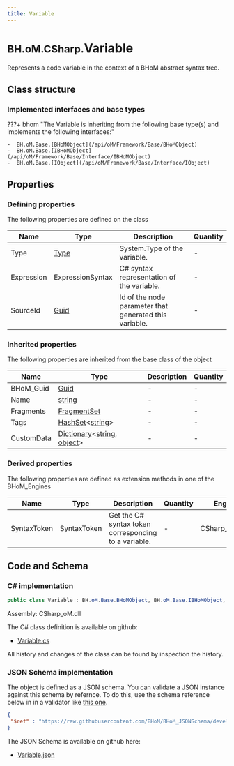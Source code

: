 ```yaml
---
title: Variable
---
```


# <small>BH.oM.CSharp.</small>**Variable**

Represents a code variable in the context of a BHoM abstract syntax tree.

## Class structure

### Implemented interfaces and base types

???+ bhom "The Variable is inheriting from the following base type(s) and implements the following interfaces:"

    -  BH.oM.Base.[BHoMObject](/api/oM/Framework/Base/BHoMObject)
    -  BH.oM.Base.[IBHoMObject](/api/oM/Framework/Base/Interface/IBHoMObject)
    -  BH.oM.Base.[IObject](/api/oM/Framework/Base/Interface/IObject)


## Properties



### Defining properties

The following properties are defined on the class

| Name             | Type             | Description      | Quantity         |
|------------------|------------------|------------------|------------------|
| Type | [Type](https://learn.microsoft.com/en-us/dotnet/api/System.Type?view=netstandard-2.0) | System.Type of the variable. | - |
| Expression | ExpressionSyntax | C# syntax representation of the variable. | - |
| SourceId | [Guid](https://learn.microsoft.com/en-us/dotnet/api/System.Guid?view=netstandard-2.0) | Id of the node parameter that generated this variable. | - |


### Inherited properties
The following properties are inherited from the base class of the object

| Name             | Type             | Description      | Quantity         |
|------------------|------------------|------------------|------------------|
| BHoM_Guid | [Guid](https://learn.microsoft.com/en-us/dotnet/api/System.Guid?view=netstandard-2.0) | - | - |
| Name | [string](https://learn.microsoft.com/en-us/dotnet/api/System.String?view=netstandard-2.0) | - | - |
| Fragments | [FragmentSet](/api/oM/Framework/Base/FragmentSet) | - | - |
| Tags | [HashSet](https://learn.microsoft.com/en-us/dotnet/api/System.Collections.Generic.HashSet-1?view=netstandard-2.0)&lt;[string](https://learn.microsoft.com/en-us/dotnet/api/System.String?view=netstandard-2.0)&gt; | - | - |
| CustomData | [Dictionary](https://learn.microsoft.com/en-us/dotnet/api/System.Collections.Generic.Dictionary-2?view=netstandard-2.0)&lt;[string](https://learn.microsoft.com/en-us/dotnet/api/System.String?view=netstandard-2.0), [object](https://learn.microsoft.com/en-us/dotnet/api/System.Object?view=netstandard-2.0)&gt; | - | - |


### Derived properties

The following properties are defined as extension methods in one of the BHoM_Engines

| Name             | Type             | Description      | Quantity         | Engine           |
|------------------|------------------|------------------|------------------|------------------|
| SyntaxToken | SyntaxToken | Get the C# syntax token corresponding to a variable. | - | CSharp_Engine |


## Code and Schema

### C# implementation

``` C# title="C#"
public class Variable : BH.oM.Base.BHoMObject, BH.oM.Base.IBHoMObject, BH.oM.Base.IObject
```

Assembly: CSharp_oM.dll

The C# class definition is available on github:

- [Variable.cs](https://github.com/BHoM/CSharp_Toolkit/blob/develop/CSharp_oM/Others\Variable.cs)

All history and changes of the class can be found by inspection the history.
### JSON Schema implementation

The object is defined as a JSON schema. You can validate a JSON instance against this schema by refernce. To do this, use the schema reference below in in a validator like [this one](https://www.jsonschemavalidator.net/).

``` json title="JSON Schema"
{
 "$ref" : "https://raw.githubusercontent.com/BHoM/BHoM_JSONSchema/develop/CSharp_oM/Variable.json"
}
```

The JSON Schema is available on github here:

- [Variable.json](https://github.com/BHoM/BHoM_JSONSchema/blob/develop/CSharp_oM/Variable.json)
